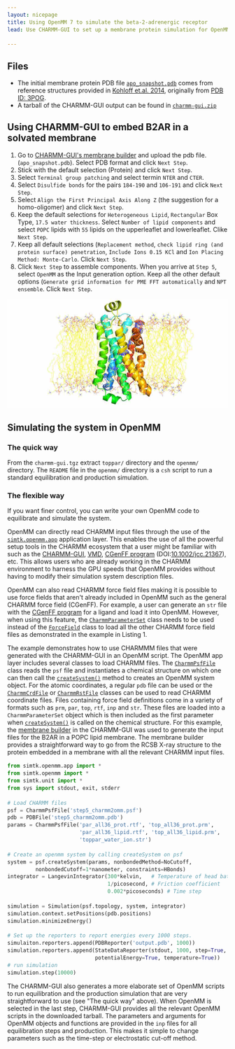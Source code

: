 ```yaml
---
layout: nicepage
title: Using OpenMM 7 to simulate the beta-2-adrenergic receptor
lead: Use CHARMM-GUI to set up a membrane protein simulation for OpenMM

---
```


## Files

* The initial membrane protein PDB file [`apo_snapshot.pdb`](files/apo_snapshot.pdb) comes from reference structures provided in [Kohloff et.al. 2014](http://www.nature.com/nchem/journal/v6/n1/full/nchem.1821.html),
originally from [PDB ID: 3POG](http://www.rcsb.org/pdb/explore.do?structureId=3p0g).
* A tarball of the CHARMM-GUI output can be found in [`charmm-gui.zip`](files/charmm-gui.zip)

## Using CHARMM-GUI to embed B2AR in a solvated membrane

1. Go to [CHARMM-GUI's membrane builder](http://www.charmm-gui.org/?doc=input/membrane) and upload the pdb file.
(`apo_snapshot.pdb`). Select PDB format and click `Next Step`.
2. Stick with the default selection (Protein) and click `Next Step`.
3. Select `Terminal group patching` and select termin `NTER` and `CTER`.
4. Select `Disulfide bonds` for the pairs `184-190` and `106-191` and click `Next Step`.
5. Select `Align the First Principal Axis Along Z` (the suggestion for a homo-oligomer) and click `Next Step`.
6. Keep the default selections for `Heterogeneous Lipid`, `Rectangular` Box Type, `17.5 water thickness`. Select
`Number of lipid components` and select `POPC` lipids with `55` lipids on the upperleaflet and lowerleaflet. Clike
`Next Step`.
7. Keep all default selections (`Replacement method`, `check lipid ring (and protein surface) penetration`,
`Include Ions 0.15 KCl` and `Ion Placing Method: Monte-Carlo`. Click `Next Step`.
8. Click `Next Step` to assemble components. When you arrive at `Step 5`, select `OpenMM` as the Input generation
option. Keep all the other default options (`Generate grid information for PME FFT automatically` and `NPT ensemble`.
Click `Next Step`.

![B2AR in membrane](b2ar_membrane.jpg "B2AR in membrane produced by CHARMM-GUI")

## Simulating the system in OpenMM

### The quick way

From the `charmm-gui.tgz` extract `toppar/` directory and the `openmm/` directory. The `README` file in the `openmm/` directory is a `csh` script to run a standard equilibration and production simulation.

### The flexible way

If you want finer control, you can write your own OpenMM code to equilibrate and simulate the system.

OpenMM can directly read CHARMM input files through the use of the [`simtk.openmm.app`](http://docs.openmm.org/7.1.0/api-python/app.html) application layer.
This enables the use of all the powerful setup tools in the CHARMM ecosystem that a user might be familiar with such as the [CHARMM-GUI](http://onlinelibrary.wiley.com/doi/10.1002/jcc.20945/abstract), [VMD](http://www.sciencedirect.com/science/article/pii/0263785596000185?via%3Dihub), [CGenFF program](https://cgenff.paramchem.org/) (DOI:[10.1002/jcc.21367](http://onlinelibrary.wiley.com/doi/10.1002/jcc.21367/abstract)), etc.
This allows users who are already working in the CHARMM environment to harness the GPU speeds that OpenMM provides without having to modify their simulation system description files.

OpenMM can also read CHARMM force field files making it is possible to use force fields that aren't already included in OpenMM such as the general CHARMM force field (CGenFF). For example, a user can generate an `str` file with the [CGenFF program](https://cgenff.paramchem.org/) for a ligand and load it into OpenMM. However, when using this feature, the [`CharmmParameterSet`](http://docs.openmm.org/7.1.0/api-python/generated/simtk.openmm.app.charmmparameterset.CharmmParameterSet.html#simtk.openmm.app.charmmparameterset.CharmmParameterSet) class needs to be used instead of the [`ForceField`](http://docs.openmm.org/7.1.0/api-python/generated/simtk.openmm.app.forcefield.ForceField.html#simtk.openmm.app.forcefield.ForceField) class to load all the other CHARMM force field files as demonstrated in the example in Listing 1.


The example demonstrates how to use CHARMMM files that were generated with the CHARMM-GUI in an OpenMM script.
The OpenMM app layer includes several classes to load CHARMM files.
The [`CharmmPsfFile`](http://docs.openmm.org/7.1.0/api-python/generated/simtk.openmm.app.charmmpsffile.CharmmPsfFile.html#simtk.openmm.app.charmmpsffile.CharmmPsfFile) class reads the `psf` file and instantiates a chemical structure on
which one can then call the [`createSystem()`](http://docs.openmm.org/7.1.0/api-python/generated/simtk.openmm.app.charmmpsffile.CharmmPsfFile.html#simtk.openmm.app.charmmpsffile.CharmmPsfFile.createSystem) method to creates an OpenMM system object. For the atomic coordinates, a regular `pdb` file can be used or the [`CharmmCrdFile`](http://docs.openmm.org/7.1.0/api-python/generated/simtk.openmm.app.charmmcrdfiles.CharmmCrdFile.html#simtk.openmm.app.charmmcrdfiles.CharmmCrdFile) or [`CharmmRstFile`](http://docs.openmm.org/7.1.0/api-python/generated/simtk.openmm.app.charmmcrdfiles.CharmmRstFile.html#simtk.openmm.app.charmmcrdfiles.CharmmRstFile) classes can be used to read CHARMM coordinate files.
Files containing force field definitions come in a variety of formats such as `prm`, `par`, `top`, `rtf`, `inp` and `str`.
These files are loaded into a `CharmmParameterSet` object which is then included as the first parameter when [`createSystem()`](http://docs.openmm.org/7.1.0/api-python/generated/simtk.openmm.app.charmmpsffile.CharmmPsfFile.html#simtk.openmm.app.charmmpsffile.CharmmPsfFile.createSystem) is called on the chemical structure. For this example, the [membrane builder](http://dx.doi.org/10.1371/journal.pone.0000880) in the CHARMM-GUI was used
to generate the input files for the B2AR in a POPC lipid membrane.
The membrane builder provides a straightforward way to go from the RCSB X-ray structure to the protein embedded in a membrane with all the relevant CHARMM input
files.
```python
from simtk.openmm.app import *
from simtk.openmm import *
from simtk.unit import *
from sys import stdout, exit, stderr

# Load CHARMM files
psf = CharmmPsfFile('step5_charmm2omm.psf')
pdb = PDBFile('step5_charmm2omm.pdb')
params = CharmmPsfFile('par_all36_prot.rtf', 'top_all36_prot.prm',
                       'par_all36_lipid.rtf', 'top_all36_lipid.prm',
                       'toppar_water_ion.str')

# Create an openmm system by calling createSystem on psf
system = psf.createSystem(params, nonbondedMethod=NoCutoff,
         nonbondedCutoff=1*nanometer, constraints=HBonds)
integrator = LangevinIntegrator(300*kelvin,   # Temperature of head bath
                                1/picosecond, # Friction coefficient
                                0.002*picoseconds) # Time step

simulation = Simulation(psf.topology, system, integrator)
simulation.context.setPositions(pdb.positions)
simulation.minimizeEnergy()

# Set up the reporters to report energies every 1000 steps.
simulaiton.reporters.append(PDBReporter('output.pdb', 1000))
simulation.reporters.append(StateDataReporter(stdout, 1000, step=True,
                            potentialEnergy=True, temperature=True))
# run simulation
simulation.step(10000)

```
The CHARMM-GUI also generates a more elaborate set of OpenMM scripts to run equilibration and the production simulation that are very straightforward to use (see "The quick way" above).
When OpenMM is selected in the last step, CHARMM-GUI provides all the
relevant OpenMM scripts in the downloaded tarball.
The parameters and arguments for OpenMM objects and functions are provided in the `inp` files for all equilibration steps and production.
This makes it simple to change parameters such as the time-step or electrostatic cut-off method.
